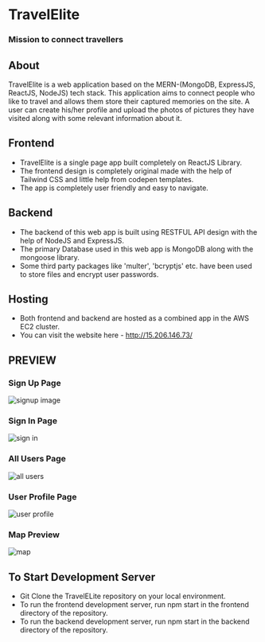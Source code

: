 # TravelElite
### Mission to connect travellers  
## About  
TravelElite is a web application based on the MERN-(MongoDB, ExpressJS, ReactJS, NodeJS) tech stack. This application aims to connect people who like to travel and allows them store their captured memories on the site. A user can create his/her profile and upload the photos of pictures they have visited along with some relevant information about it.  

## Frontend
- TravelElite is a single page app built completely on ReactJS Library.
- The frontend design is completely original made with the help of Tailwind CSS and little help from codepen templates.
- The app is completely user friendly and easy to navigate.

## Backend
- The backend of this web app is built using RESTFUL API design with the help of NodeJS and ExpressJS.
- The primary Database used in this web app is MongoDB along with the mongoose library.
- Some third party packages like 'multer', 'bcryptjs' etc. have been used to store files and encrypt user passwords.

## Hosting
- Both frontend and backend are hosted as a combined app in the AWS EC2 cluster.
- You can visit the website here - http://15.206.146.73/

## PREVIEW
### Sign Up Page
![signup image](https://user-images.githubusercontent.com/92320908/216832731-49a9f780-08fe-45b3-a9d9-16ff0bf289f8.PNG)
  
### Sign In Page
![sign in](https://user-images.githubusercontent.com/92320908/216832744-e854be39-d647-4a99-9eb6-27d974edcd80.PNG)
  
### All Users Page
![all users](https://user-images.githubusercontent.com/92320908/216832764-fb340b96-f3c8-4b5e-9cf8-f8f0d50f8539.PNG)
  
### User Profile Page
![user profile](https://user-images.githubusercontent.com/92320908/216832792-26e7f679-6381-4463-a258-6e4717f4eacb.PNG)
  
### Map Preview
![map](https://user-images.githubusercontent.com/92320908/216832634-3460fde9-5d51-447f-9a57-c9aa6ca11e03.PNG)  
  
## To Start Development Server
- Git Clone the TravelELite repository on your local environment.
- To run the frontend development server, run npm start in the frontend directory of the repository.
- To run the backend development server, run npm start in the backend directory of the repository.

